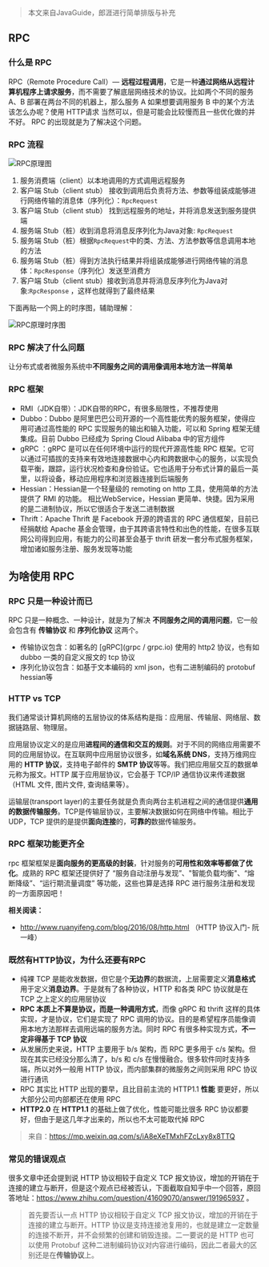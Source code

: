 > 本文来自JavaGuide，郎涯进行简单排版与补充



## RPC

### 什么是 RPC

RPC（Remote Procedure Call）— **远程过程调用**，它是一种**通过网络从远程计算机程序上请求服务**，而不需要了解底层网络技术的协议。比如两个不同的服务 A、B 部署在两台不同的机器上，那么服务 A 如果想要调用服务 B 中的某个方法该怎么办呢？使用 HTTP请求 当然可以，但是可能会比较慢而且一些优化做的并不好。 RPC 的出现就是为了解决这个问题。



### RPC 流程

![RPC原理图](https://img-note.langyastudio.com/202111301712434.jpeg?x-oss-process=style/watermark)

1. 服务消费端（client）以本地调用的方式调用远程服务
2. 客户端 Stub（client stub） 接收到调用后负责将方法、参数等组装成能够进行网络传输的消息体（序列化）：`RpcRequest`
3. 客户端 Stub（client stub） 找到远程服务的地址，并将消息发送到服务提供端
4. 服务端 Stub（桩）收到消息将消息反序列化为Java对象: `RpcRequest`
5. 服务端 Stub（桩）根据`RpcRequest`中的类、方法、方法参数等信息调用本地的方法
6. 服务端 Stub（桩）得到方法执行结果并将组装成能够进行网络传输的消息体：`RpcResponse`（序列化）发送至消费方
7. 客户端 Stub（client stub）接收到消息并将消息反序列化为Java对象:`RpcResponse` ，这样也就得到了最终结果



下面再贴一个网上的时序图，辅助理解：

![RPC原理时序图](https://img-note.langyastudio.com/202111301718202.jpeg?x-oss-process=style/watermark)



### RPC 解决了什么问题

让分布式或者微服务系统中**不同服务之间的调用像调用本地方法一样简单**



### RPC 框架

- RMI（JDK自带）：JDK自带的RPC，有很多局限性，不推荐使用
- Dubbo：Dubbo 是阿里巴巴公司开源的一个高性能优秀的服务框架，使得应用可通过高性能的 RPC 实现服务的输出和输入功能，可以和 Spring 框架无缝集成。目前 Dubbo 已经成为 Spring Cloud Alibaba 中的官方组件
- gRPC ：gRPC 是可以在任何环境中运行的现代开源高性能 RPC 框架。它可以通过可插拔的支持来有效地连接数据中心内和跨数据中心的服务，以实现负载平衡，跟踪，运行状况检查和身份验证。它也适用于分布式计算的最后一英里，以将设备，移动应用程序和浏览器连接到后端服务
- Hessian：Hessian是一个轻量级的 remoting on http 工具，使用简单的方法提供了 RMI 的功能。 相比WebService，Hessian 更简单、快捷。因为采用的是二进制协议，所以它很适合于发送二进制数据
- Thrift：Apache Thrift 是 Facebook 开源的跨语言的 RPC 通信框架，目前已经捐献给 Apache 基金会管理，由于其跨语言特性和出色的性能，在很多互联网公司得到应用，有能力的公司甚至会基于 thrift 研发一套分布式服务框架，增加诸如服务注册、服务发现等功能



## 为啥使用 RPC

### RPC 只是一种设计而已

RPC 只是一种概念、一种设计，就是为了解决 **不同服务之间的调用问题**，它一般会包含有 **传输协议** 和 **序列化协议** 这两个。

- 传输协议包含：如著名的 [gRPC](grpc / grpc.io) 使用的 http2 协议，也有如 dubbo 一类的自定义报文的 tcp 协议
- 序列化协议包含：如基于文本编码的 xml json，也有二进制编码的 protobuf hessian等



### HTTP vs TCP

我们通常谈计算机网络的五层协议的体系结构是指：应用层、传输层、网络层、数据链路层、物理层。

应用层协议定义的是应用**进程间的通信和交互的规则**。对于不同的网络应用需要不同的应用层协议。在互联网中应用层协议很多，如**域名系统 DNS**，支持万维网应用的 **HTTP 协议**，支持电子邮件的 **SMTP 协议**等等。我们把应用层交互的数据单元称为报文。HTTP 属于应用层协议，它会基于 TCP/IP 通信协议来传递数据（HTML 文件, 图片文件, 查询结果等）。

运输层(transport layer)的主要任务就是负责向两台主机进程之间的通信提供**通用的数据传输服务**。TCP是传输层协议，主要解决数据如何在网络中传输。相比于 UDP，TCP 提供的是提供**面向连接**的，**可靠的**数据传输服务。



### RPC 框架功能更齐全

rpc 框架框架是**面向服务的更高级的封装**，针对服务的**可用性和效率等都做了优化**。成熟的 RPC 框架还提供好了 “服务自动注册与发现”、"智能负载均衡"、“熔断降级”、“运行期流量调度” 等功能，这些也算是选择 RPC 进行服务注册和发现的一方面原因吧！

**相关阅读：**

- http://www.ruanyifeng.com/blog/2016/08/http.html （HTTP 协议入门- 阮一峰）



### 既然有HTTP协议，为什么还要有RPC

- 纯裸 TCP 是能收发数据，但它是个**无边界**的数据流，上层需要定义**消息格式**用于定义**消息边界**。于是就有了各种协议，HTTP 和各类 RPC 协议就是在 TCP 之上定义的应用层协议
- **RPC 本质上不算是协议，而是一种调用方式**，而像 gRPC 和 thrift 这样的具体实现，才是协议，它们是实现了 RPC 调用的协议。目的是希望程序员能像调用本地方法那样去调用远端的服务方法。同时 RPC 有很多种实现方式，**不一定非得基于 TCP 协议**
- 从发展历史来说，HTTP 主要用于 b/s 架构，而 RPC 更多用于 c/s 架构。但现在其实已经没分那么清了，b/s 和 c/s 在慢慢融合。很多软件同时支持多端，所以对外一般用 HTTP 协议，而内部集群的微服务之间则采用 RPC 协议进行通讯
- RPC 其实比 HTTP 出现的要早，且比目前主流的 HTTP1.1 **性能** 要更好，所以大部分公司内部都还在使用 RPC
- **HTTP2.0** 在 **HTTP1.1** 的基础上做了优化，性能可能比很多 RPC 协议都要好，但由于是这几年才出来的，所以也不太可能取代掉 RPC

> 来自：https://mp.weixin.qq.com/s/iA8eXeTMxhFZcLxy8x8TTQ



### 常见的错误观点

很多文章中还会提到说 HTTP 协议相较于自定义 TCP 报文协议，增加的开销在于连接的建立与断开，但是这个观点已经被否认，下面截取自知乎中一个回答，原回答地址：https://www.zhihu.com/question/41609070/answer/191965937 。

>首先要否认一点 HTTP 协议相较于自定义 TCP 报文协议，增加的开销在于连接的建立与断开。HTTP 协议是支持连接池复用的，也就是建立一定数量的连接不断开，并不会频繁的创建和销毁连接。二一要说的是 HTTP 也可以使用 Protobuf 这种二进制编码协议对内容进行编码，因此二者最大的区别还是在**传输协议**上。



